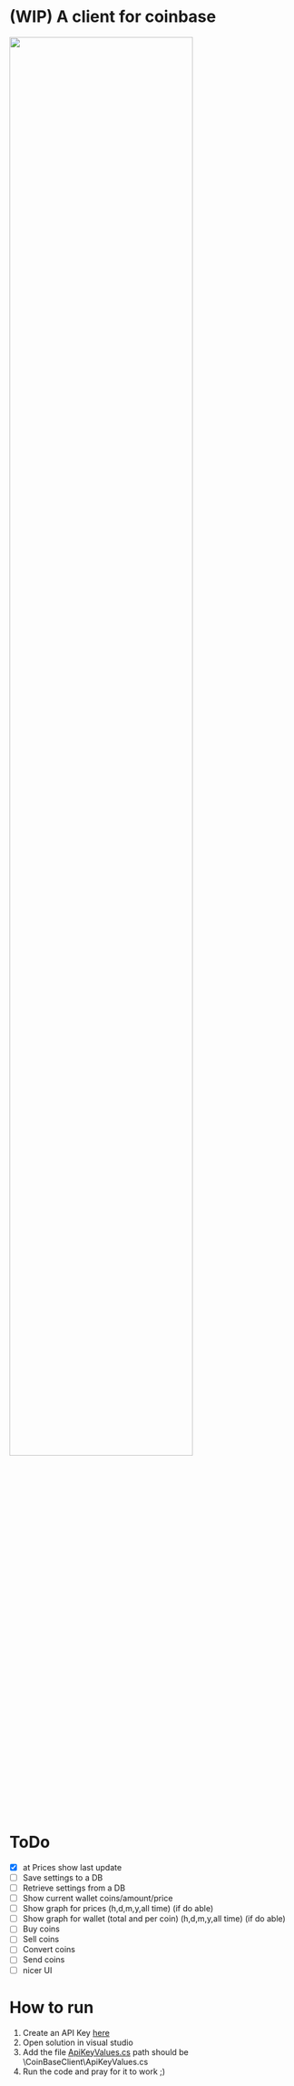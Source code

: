 # (WIP) A client for coinbase 
<img src="https://media.giphy.com/media/6Ben75r8SElL3wYOyv/giphy.gif" width=80%/>

# ToDo
- [x] at Prices show last update
- [ ] Save settings to a DB
- [ ] Retrieve settings from a DB
- [ ] Show current wallet coins/amount/price
- [ ] Show graph for prices (h,d,m,y,all time) (if do able)
- [ ] Show graph for wallet (total and per coin) (h,d,m,y,all time) (if do able)
- [ ] Buy coins
- [ ] Sell coins
- [ ] Convert coins
- [ ] Send coins
- [ ] nicer UI

# How to run
1. Create an API Key [here](https://www.coinbase.com/settings/api)
1. Open solution in visual studio
2. Add the file [ApiKeyValues.cs](https://pastebin.com/NaNLyt8R) path should be \CoinBaseClient\ApiKeyValues.cs
3. Run the code and pray for it to work ;)
